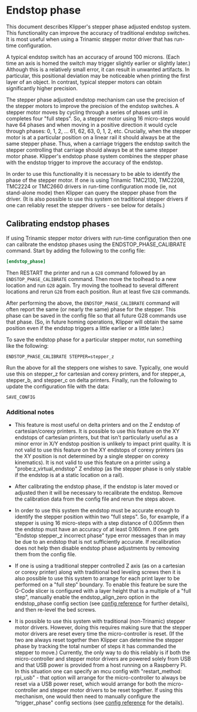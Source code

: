 # Endstop phase

This document describes Klipper's stepper phase adjusted endstop
system. This functionality can improve the accuracy of traditional
endstop switches. It is most useful when using a Trinamic stepper
motor driver that has run-time configuration.

A typical endstop switch has an accuracy of around 100 microns. (Each
time an axis is homed the switch may trigger slightly earlier or
slightly later.) Although this is a relatively small error, it can
result in unwanted artifacts. In particular, this positional deviation
may be noticeable when printing the first layer of an object. In
contrast, typical stepper motors can obtain significantly higher
precision.

The stepper phase adjusted endstop mechanism can use the precision of
the stepper motors to improve the precision of the endstop switches.
A stepper motor moves by cycling through a series of phases until in
completes four "full steps". So, a stepper motor using 16 micro-steps
would have 64 phases and when moving in a positive direction it would
cycle through phases: 0, 1, 2, ... 61, 62, 63, 0, 1, 2, etc.
Crucially, when the stepper motor is at a particular position on a
linear rail it should always be at the same stepper phase. Thus, when
a carriage triggers the endstop switch the stepper controlling that
carriage should always be at the same stepper motor phase. Klipper's
endstop phase system combines the stepper phase with the endstop
trigger to improve the accuracy of the endstop.

In order to use this functionality it is necessary to be able to
identify the phase of the stepper motor. If one is using Trinamic
TMC2130, TMC2208, TMC2224 or TMC2660 drivers in run-time configuration
mode (ie, not stand-alone mode) then Klipper can query the stepper
phase from the driver. (It is also possible to use this system on
traditional stepper drivers if one can reliably reset the stepper
drivers - see below for details.)

## Calibrating endstop phases

If using Trinamic stepper motor drivers with run-time configuration
then one can calibrate the endstop phases using the
ENDSTOP_PHASE_CALIBRATE command. Start by adding the following to the
config file:

```cfg
[endstop_phase]
```

Then RESTART the printer and run a `G28` command followed by an
`ENDSTOP_PHASE_CALIBRATE` command. Then move the toolhead to a new
location and run `G28` again. Try moving the toolhead to several
different locations and rerun `G28` from each position. Run at least
five `G28` commands.

After performing the above, the `ENDSTOP_PHASE_CALIBRATE` command will
often report the same (or nearly the same) phase for the stepper. This
phase can be saved in the config file so that all future G28 commands
use that phase. (So, in future homing operations, Klipper will obtain
the same position even if the endstop triggers a little earlier or a
little later.)

To save the endstop phase for a particular stepper motor, run
something like the following:

```gcode
ENDSTOP_PHASE_CALIBRATE STEPPER=stepper_z
```

Run the above for all the steppers one wishes to save. Typically, one
would use this on stepper_z for cartesian and corexy printers, and for
stepper_a, stepper_b, and stepper_c on delta printers. Finally, run
the following to update the configuration file with the data:

```gcode
SAVE_CONFIG
```

### Additional notes

* This feature is most useful on delta printers and on the Z endstop
  of cartesian/corexy printers. It is possible to use this feature on
  the XY endstops of cartesian printers, but that isn't particularly
  useful as a minor error in X/Y endstop position is unlikely to
  impact print quality. It is not valid to use this feature on the XY
  endstops of corexy printers (as the XY position is not determined by
  a single stepper on corexy kinematics). It is not valid to use this
  feature on a printer using a "probe:z_virtual_endstop" Z endstop (as
  the stepper phase is only stable if the endstop is at a static
  location on a rail).

* After calibrating the endstop phase, if the endstop is later moved
  or adjusted then it will be necessary to recalibrate the endstop.
  Remove the calibration data from the config file and rerun the steps
  above.

* In order to use this system the endstop must be accurate enough to
  identify the stepper position within two "full steps". So, for
  example, if a stepper is using 16 micro-steps with a step distance
  of 0.005mm then the endstop must have an accuracy of at least
  0.160mm. If one gets "Endstop stepper_z incorrect phase" type error
  messages than in may be due to an endstop that is not sufficiently
  accurate. If recalibration does not help then disable endstop phase
  adjustments by removing them from the config file.

* If one is using a traditional stepper controlled Z axis (as on a
  cartesian or corexy printer) along with traditional bed leveling
  screws then it is also possible to use this system to arrange for
  each print layer to be performed on a "full step" boundary. To
  enable this feature be sure the G-Code slicer is configured with a
  layer height that is a multiple of a "full step", manually enable
  the endstop_align_zero option in the endstop_phase config section
  (see [config reference](Config_Reference.md#endstop_phase) for
  further details), and then re-level the bed screws.

* It is possible to use this system with traditional (non-Trinamic)
  stepper motor drivers. However, doing this requires making sure that
  the stepper motor drivers are reset every time the micro-controller
  is reset. (If the two are always reset together then Klipper can
  determine the stepper phase by tracking the total number of steps it
  has commanded the stepper to move.) Currently, the only way to do
  this reliably is if both the micro-controller and stepper motor
  drivers are powered solely from USB and that USB power is provided
  from a host running on a Raspberry Pi. In this situation one can
  specify an mcu config with "restart_method: rpi_usb" - that option
  will arrange for the micro-controller to always be reset via a USB
  power reset, which would arrange for both the micro-controller and
  stepper motor drivers to be reset together. If using this mechanism,
  one would then need to manually configure the "trigger_phase" config
  sections (see [config reference](Config_Reference.md#endstop_phase)
  for the details).
